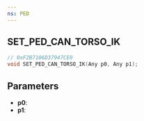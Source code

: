 ```yaml
---
ns: PED
---
```

## SET_PED_CAN_TORSO_IK

```c
// 0xF2B7106D37947CE0
void SET_PED_CAN_TORSO_IK(Any p0, Any p1);
```

## Parameters
* **p0**:
* **p1**:
